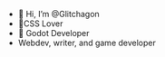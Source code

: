 - 👋 Hi, I’m @Glitchagon
- 🍱CSS Lover
- 🌱 Godot Developer
-  Webdev, writer, and game developer

<!---
Glitchagon/Glitchagon is a ✨ special ✨ repository because its `README.md` (this file) appears on your GitHub profile.
You can click the Preview link to take a look at your changes.
--->
